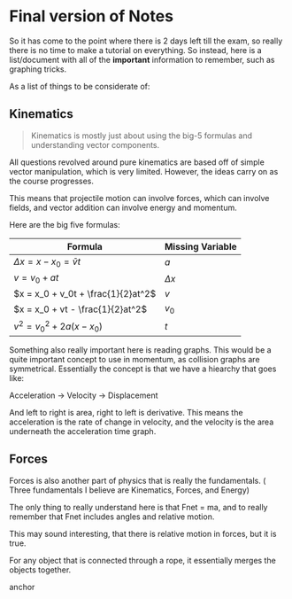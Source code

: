 # Final version of Notes

So it has come to the point where there is 2 days left till the exam, so really there is no time to make a tutorial on everything. So instead, here is a list/document with all of the **important** information to remember, such as graphing tricks. 

As a list of things to be considerate of:

Kinematics
-
> Kinematics is mostly just about using the big-5 formulas and understanding vector components. 

All questions revolved around pure kinematics are based off of simple vector manipulation, which is very limited. However, the ideas carry on as the course progresses. 

This means that projectile motion can involve forces, which can involve fields, and vector addition can involve energy and momentum. 

Here are the big five formulas:


| Formula                              | Missing Variable |
|--------------------------------------|------------------|
| $\Delta{x} = x - x_0 = \bar{v}t$     | $a$              |
| $v = v_0 + at$                        | $\Delta{x}$      |
| $x = x_0 + v_0t + \frac{1}{2}at^2$   | $v$              |
| $x = x_0 + vt - \frac{1}{2}at^2$     | $v_0$            |
| $v^2 = v_0^2 + 2a(x - x_0)$          | $t$              |

Something also really important here is reading graphs. This would be a quite important concept to use in momentum, as collision graphs are symmetrical. Essentially the concept is that we have a hiearchy that goes like:

Acceleration -> Velocity -> Displacement

And left to right is area, right to left is derivative. This means the acceleration is the rate of change in velocity, and the velocity is the area underneath the acceleration time graph. 

Forces
-

Forces is also another part of physics that is really the fundamentals. ( Three fundamentals I believe are Kinematics, Forces, and Energy)

The only thing to really understand here is that Fnet = ma, and to really remember that Fnet includes angles and relative motion.

This may sound interesting, that there is relative motion in forces, but it is true. 

For any object that is connected through a rope, it essentially merges the objects together. 




anchor
